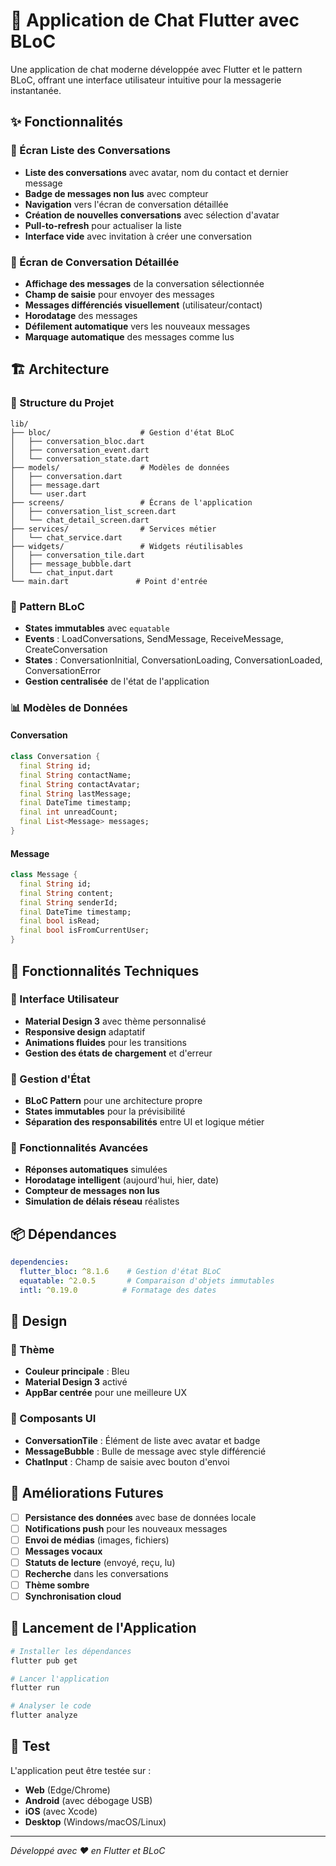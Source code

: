 # 💬 Application de Chat Flutter avec BLoC

Une application de chat moderne développée avec Flutter et le pattern BLoC, offrant une interface utilisateur intuitive pour la messagerie instantanée.

## ✨ Fonctionnalités

### 📱 Écran Liste des Conversations
- **Liste des conversations** avec avatar, nom du contact et dernier message
- **Badge de messages non lus** avec compteur
- **Navigation** vers l'écran de conversation détaillée
- **Création de nouvelles conversations** avec sélection d'avatar
- **Pull-to-refresh** pour actualiser la liste
- **Interface vide** avec invitation à créer une conversation

### 💬 Écran de Conversation Détaillée
- **Affichage des messages** de la conversation sélectionnée
- **Champ de saisie** pour envoyer des messages
- **Messages différenciés visuellement** (utilisateur/contact)
- **Horodatage** des messages
- **Défilement automatique** vers les nouveaux messages
- **Marquage automatique** des messages comme lus

## 🏗️ Architecture

### 📁 Structure du Projet
```
lib/
├── bloc/                    # Gestion d'état BLoC
│   ├── conversation_bloc.dart
│   ├── conversation_event.dart
│   └── conversation_state.dart
├── models/                  # Modèles de données
│   ├── conversation.dart
│   ├── message.dart
│   └── user.dart
├── screens/                 # Écrans de l'application
│   ├── conversation_list_screen.dart
│   └── chat_detail_screen.dart
├── services/                # Services métier
│   └── chat_service.dart
├── widgets/                 # Widgets réutilisables
│   ├── conversation_tile.dart
│   ├── message_bubble.dart
│   └── chat_input.dart
└── main.dart               # Point d'entrée
```

### 🔄 Pattern BLoC
- **States immutables** avec `equatable`
- **Events** : LoadConversations, SendMessage, ReceiveMessage, CreateConversation
- **States** : ConversationInitial, ConversationLoading, ConversationLoaded, ConversationError
- **Gestion centralisée** de l'état de l'application

### 📊 Modèles de Données

#### Conversation
```dart
class Conversation {
  final String id;
  final String contactName;
  final String contactAvatar;
  final String lastMessage;
  final DateTime timestamp;
  final int unreadCount;
  final List<Message> messages;
}
```

#### Message
```dart
class Message {
  final String id;
  final String content;
  final String senderId;
  final DateTime timestamp;
  final bool isRead;
  final bool isFromCurrentUser;
}
```

## 🚀 Fonctionnalités Techniques

### 📱 Interface Utilisateur
- **Material Design 3** avec thème personnalisé
- **Responsive design** adaptatif
- **Animations fluides** pour les transitions
- **Gestion des états de chargement** et d'erreur

### 🔧 Gestion d'État
- **BLoC Pattern** pour une architecture propre
- **States immutables** pour la prévisibilité
- **Séparation des responsabilités** entre UI et logique métier

### 🎯 Fonctionnalités Avancées
- **Réponses automatiques** simulées
- **Horodatage intelligent** (aujourd'hui, hier, date)
- **Compteur de messages non lus**
- **Simulation de délais réseau** réalistes

## 📦 Dépendances

```yaml
dependencies:
  flutter_bloc: ^8.1.6    # Gestion d'état BLoC
  equatable: ^2.0.5       # Comparaison d'objets immutables
  intl: ^0.19.0          # Formatage des dates
```

## 🎨 Design

### 🎨 Thème
- **Couleur principale** : Bleu
- **Material Design 3** activé
- **AppBar centrée** pour une meilleure UX

### 📱 Composants UI
- **ConversationTile** : Élément de liste avec avatar et badge
- **MessageBubble** : Bulle de message avec style différencié
- **ChatInput** : Champ de saisie avec bouton d'envoi

## 🔮 Améliorations Futures

- [ ] **Persistance des données** avec base de données locale
- [ ] **Notifications push** pour les nouveaux messages
- [ ] **Envoi de médias** (images, fichiers)
- [ ] **Messages vocaux**
- [ ] **Statuts de lecture** (envoyé, reçu, lu)
- [ ] **Recherche** dans les conversations
- [ ] **Thème sombre**
- [ ] **Synchronisation cloud**

## 🚀 Lancement de l'Application

```bash
# Installer les dépendances
flutter pub get

# Lancer l'application
flutter run

# Analyser le code
flutter analyze
```

## 📱 Test

L'application peut être testée sur :
- **Web** (Edge/Chrome)
- **Android** (avec débogage USB)
- **iOS** (avec Xcode)
- **Desktop** (Windows/macOS/Linux)

---

*Développé avec ❤️ en Flutter et BLoC*
